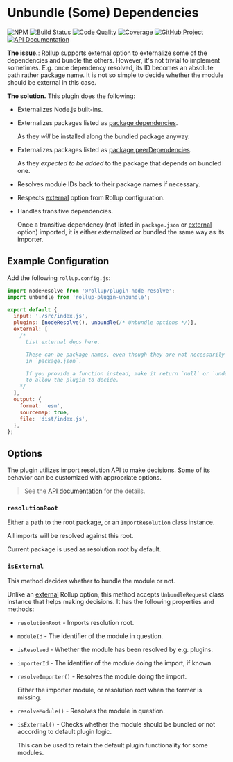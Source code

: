 # Unbundle (Some) Dependencies

[![NPM][npm-image]][npm-url]
[![Build Status][build-status-img]][build-status-link]
[![Code Quality][quality-img]][quality-link]
[![Coverage][coverage-img]][coverage-link]
[![GitHub Project][github-image]][github-url]
[![API Documentation][api-docs-image]][api documentation]

**The issue.**: Rollup supports [external] option to externalize some of the dependencies and bundle the others.
However, it's not trivial to implement sometimes. E.g. once dependency resolved, its ID becomes an absolute path rather
package name. It is not so simple to decide whether the module should be external in this case.

**The solution.** This plugin does the following:

- Externalizes Node.js built-ins.

- Externalizes packages listed as [package dependencies].

  As they _will_ be installed along the bundled package anyway.

- Externalizes packages listed as [package peerDependencies].

  As they _expected to be added_ to the package that depends on bundled one.

- Resolves module IDs back to their package names if necessary.

- Respects [external] option from Rollup configuration.

- Handles transitive dependencies.

  Once a transitive dependency (not listed in `package.json` or [external] option) imported, it is either externalized
  or bundled the same way as its importer.

[npm-image]: https://img.shields.io/npm/v/rollup-plugin-unbundle.svg?logo=npm
[npm-url]: https://www.npmjs.com/package/rollup-plugin-unbundle
[build-status-img]: https://github.com/run-z/rollup-plugin-unbundle/workflows/Build/badge.svg
[build-status-link]: https://github.com/run-z/rollup-plugin-unbundle/actions?query=workflow:Build
[quality-img]: https://app.codacy.com/project/badge/Grade/2de1f7d57474445084344aa20b00ebc2
[quality-link]: https://www.codacy.com/gh/run-z/rollup-plugin-unbundle/dashboard?utm_source=github.com&utm_medium=referral&utm_content=run-z/rollup-plugin-unbundle&utm_campaign=Badge_Grade
[coverage-img]: https://app.codacy.com/project/badge/Coverage/2de1f7d57474445084344aa20b00ebc2
[coverage-link]: https://www.codacy.com/gh/run-z/rollup-plugin-unbundle/dashboard?utm_source=github.com&utm_medium=referral&utm_content=run-z/rollup-plugin-unbundle&utm_campaign=Badge_Coverage
[github-image]: https://img.shields.io/static/v1?logo=github&label=GitHub&message=project&color=informational
[github-url]: https://github.com/run-z/rollup-plugin-unbundle
[api-docs-image]: https://img.shields.io/static/v1?logo=typescript&label=API&message=docs&color=informational
[API documentation]: https://run-z.github.io/rollup-plugin-unbundle
[external]: https://rollupjs.org/guide/en/#external
[package dependencies]: https://docs.npmjs.com/cli/v8/configuring-npm/package-json#dependencies
[package peerDependencies]: https://docs.npmjs.com/cli/v8/configuring-npm/package-json#peerdependencies

## Example Configuration

Add the following `rollup.config.js`:

```javascript
import nodeResolve from '@rollup/plugin-node-resolve';
import unbundle from 'rollup-plugin-unbundle';

export default {
  input: './src/index.js',
  plugins: [nodeResolve(), unbundle(/* Unbundle options */)],
  external: [
    /*
      List external deps here.

      These can be package names, even though they are not necessarily listed
      in `package.json`.

      If you provide a function instead, make it return `null` or `undefined`
      to allow the plugin to decide.
    */
  ],
  output: {
    format: 'esm',
    sourcemap: true,
    file: 'dist/index.js',
  },
};
```

## Options

The plugin utilizes import resolution API to make decisions. Some of its behavior can be customized with appropriate
options.

> See the [API documentation] for the details.

### `resolutionRoot`

Either a path to the root package, or an `ImportResolution` class instance.

All imports will be resolved against this root.

Current package is used as resolution root by default.

### `isExternal`

This method decides whether to bundle the module or not.

Unlike an [external] Rollup option, this method accepts `UnbundleRequest` class instance that helps making decisions.
It has the following properties and methods:

- `resolutionRoot` - Imports resolution root.

- `moduleId` - The identifier of the module in question.

- `isResolved` - Whether the module has been resolved by e.g. plugins.

- `importerId` - The identifier of the module doing the import, if known.

- `resolveImporter()` - Resolves the module doing the import.

  Either the importer module, or resolution root when the former is missing.

- `resolveModule()` - Resolves the module in question.

- `isExternal()` - Checks whether the module should be bundled or not according to default plugin logic.

  This can be used to retain the default plugin functionality for some modules.
